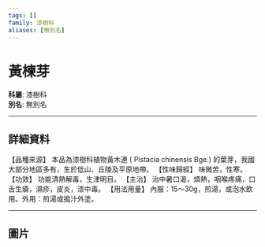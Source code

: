 ```yaml
---
tags: []
family: 漆樹科
aliases: [無別名]
---
```


# 黃楝芽

**科屬**: 漆樹科  
**別名**: 無別名  

---

## 詳細資料
【品種來源】
本品為漆樹科植物黃木連 (
Pistacia chinensis
Bge.) 的葉芽，我國大部分地區多有，生於低山、丘陵及平原地帶。
【性味歸經】
味微苦，性寒。
【功效】
功能清熱解毒，生津明目。
【主治】
治中暑口渴，煩熱，咽喉疼痛，口舌生瘡，濕疹，皮炎，漆中毒。
【用法用量】
內服：15～30g，煎湯，或泡水飲用。外用：煎湯或搗汁外塗。

---

## 圖片
